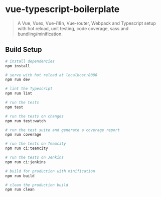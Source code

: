 # vue-typescript-boilerplate

> A Vue, Vuex, Vue-i18n, Vue-router, Webpack and Typescript setup with hot reload, unit testing, code coverage, sass and bundling/minification.

## Build Setup

``` bash
# install dependencies
npm install

# serve with hot reload at localhost:8080
npm run dev

# lint the Typescript
npm run lint

# run the tests
npm test

# run the tests on changes
npm run test:watch

# run the test suite and generate a coverage report
npm run coverage

# run the tests on Teamcity
npm run ci:teamcity

# run the tests on Jenkins
npm run ci:jenkins

# build for production with minification
npm run build

# clean the production build
npm run clean
```
